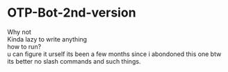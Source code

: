 # OTP-Bot-2nd-version
Why not\
Kinda lazy to write anything\
how to run?\
u can figure it urself its been a few months since i abondoned this one
btw its better no slash commands and such things.
